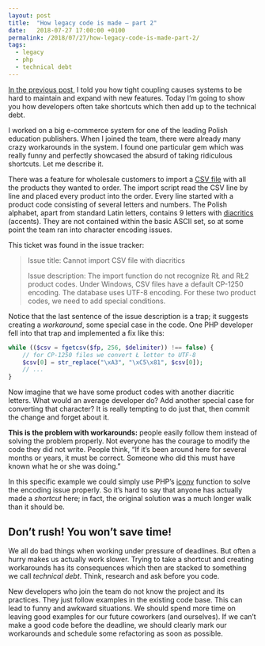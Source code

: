 ```yaml
---
layout: post
title:  "How legacy code is made – part 2"
date:   2018-07-27 17:00:00 +0100
permalink: /2018/07/27/how-legacy-code-is-made-part-2/
tags:
  - legacy
  - php
  - technical debt
---
```


[In the previous post](/2018/07/13/how-a-legacy-code-is-made/), I told you how tight coupling causes systems to be hard to maintain and expand with new features. Today I’m going to show you how developers often take shortcuts which then add up to the technical debt.

I worked on a big e-commerce system for one of the leading Polish education publishers. When I joined the team, there were already many crazy workarounds in the system. I found one particular gem which was really funny and perfectly showcased the absurd of taking ridiculous shortcuts. Let me describe it.

There was a feature for wholesale customers to import a [CSV file](https://en.wikipedia.org/wiki/Comma-separated_values) with all the products they wanted to order. The import script read the CSV line by line and placed every product into the order. Every line started with a product code consisting of several letters and numbers. The Polish alphabet, apart from standard Latin letters, contains 9 letters with [diacritics](https://en.wikipedia.org/wiki/Diacritic#Languages_with_letters_containing_diacritics) (accents). They are not contained within the basic ASCII set, so at some point the team ran into character encoding issues.

This ticket was found in the issue tracker:

> Issue title: Cannot import CSV file with diacritics
>
> Issue description: The import function do not recognize RŁ and RŁ2 product codes. Under Windows, CSV files have a default CP-1250 encoding. The database uses UTF-8 encoding. For these two product codes, we need to add special conditions.

Notice that the last sentence of the issue description is a trap; it suggests creating a *workaround*, some special case in the code. One PHP developer fell into that trap and implemented a fix like this:

```php
while (($csv = fgetcsv($fp, 256, $delimiter)) !== false) {
    // for CP-1250 files we convert Ł letter to UTF-8
    $csv[0] = str_replace("\xA3", "\xC5\x81", $csv[0]);
    // ...
}
```

Now imagine that we have some product codes with another diacritic letters. What would an average developer do? Add another special case for converting that character? It is really tempting to do just that, then commit the change and forget about it.

**This is the problem with workarounds:** people easily follow them instead of solving the problem properly. Not everyone has the courage to modify the code they did not write. People think, “If it’s been around here for several months or years, it must be correct. Someone who did this must have known what he or she was doing.”

In this specific example we could simply use PHP’s [iconv](http://php.net/manual/en/function.iconv.php) function to solve the encoding issue properly. So it’s hard to say that anyone has actually made a *shortcut* here; in fact, the original solution was a much longer walk than it should be.

## Don’t rush! You won’t save time!

We all do bad things when working under pressure of deadlines. But often a hurry makes us actually work slower. Trying to take a shortcut and creating workarounds has its consequences which then are stacked to something we call *technical debt*. Think, research and ask before you code.

New developers who join the team do not know the project and its practices. They just follow examples in the existing code base. This can lead to funny and awkward situations. We should spend more time on leaving good examples for our future coworkers (and ourselves). If we can’t make a good code before the deadline, we should clearly mark our workarounds and schedule some refactoring as soon as possible.
